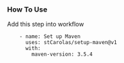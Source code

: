 ### How To Use

Add this step into workflow

```
    - name: Set up Maven
      uses: stCarolas/setup-maven@v1
      with:
        maven-version: 3.5.4
```
